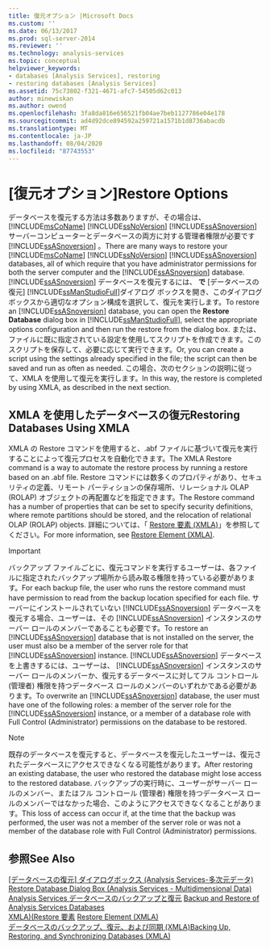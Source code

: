 ```yaml
---
title: 復元オプション |Microsoft Docs
ms.custom: ''
ms.date: 06/13/2017
ms.prod: sql-server-2014
ms.reviewer: ''
ms.technology: analysis-services
ms.topic: conceptual
helpviewer_keywords:
- databases [Analysis Services], restoring
- restoring databases [Analysis Services]
ms.assetid: 75c73802-f321-4671-afc7-54505d62c013
author: minewiskan
ms.author: owend
ms.openlocfilehash: 3fa8da816e656521fb04ae7beb1127786e04e178
ms.sourcegitcommit: ad4d92dce894592a259721a1571b1d8736abacdb
ms.translationtype: MT
ms.contentlocale: ja-JP
ms.lasthandoff: 08/04/2020
ms.locfileid: "87743553"
---
```

# <a name="restore-options"></a><span data-ttu-id="3f14c-102">[復元オプション]</span><span class="sxs-lookup"><span data-stu-id="3f14c-102">Restore Options</span></span>
  <span data-ttu-id="3f14c-103">データベースを復元する方法は多数ありますが、その場合は、 [!INCLUDE[msCoName](../../includes/msconame-md.md)] [!INCLUDE[ssNoVersion](../../includes/ssnoversion-md.md)] [!INCLUDE[ssASnoversion](../../includes/ssasnoversion-md.md)] サーバーコンピューターとデータベースの両方に対する管理者権限が必要です [!INCLUDE[ssASnoversion](../../includes/ssasnoversion-md.md)] 。</span><span class="sxs-lookup"><span data-stu-id="3f14c-103">There are many ways to restore your [!INCLUDE[msCoName](../../includes/msconame-md.md)] [!INCLUDE[ssNoVersion](../../includes/ssnoversion-md.md)] [!INCLUDE[ssASnoversion](../../includes/ssasnoversion-md.md)] databases, all of which require that you have administrator permissions for both the server computer and the [!INCLUDE[ssASnoversion](../../includes/ssasnoversion-md.md)] database.</span></span> <span data-ttu-id="3f14c-104">[!INCLUDE[ssASnoversion](../../includes/ssasnoversion-md.md)] データベースを復元するには、 **で** [データベースの復元] [!INCLUDE[ssManStudioFull](../../includes/ssmanstudiofull-md.md)]ダイアログ ボックスを開き、このダイアログ ボックスから適切なオプション構成を選択して、復元を実行します。</span><span class="sxs-lookup"><span data-stu-id="3f14c-104">To restore an [!INCLUDE[ssASnoversion](../../includes/ssasnoversion-md.md)] database, you can open the **Restore Database** dialog box in [!INCLUDE[ssManStudioFull](../../includes/ssmanstudiofull-md.md)], select the appropriate options configuration and then run the restore from the dialog box.</span></span> <span data-ttu-id="3f14c-105">または、ファイルに既に指定されている設定を使用してスクリプトを作成できます。このスクリプトを保存して、必要に応じて実行できます。</span><span class="sxs-lookup"><span data-stu-id="3f14c-105">Or, you can create a script using the settings already specified in the file; the script can then be saved and run as often as needed.</span></span> <span data-ttu-id="3f14c-106">この場合、次のセクションの説明に従って、XMLA を使用して復元を実行します。</span><span class="sxs-lookup"><span data-stu-id="3f14c-106">In this way, the restore is completed by using XMLA, as described in the next section.</span></span>  
  
## <a name="restoring-databases-using-xmla"></a><span data-ttu-id="3f14c-107">XMLA を使用したデータベースの復元</span><span class="sxs-lookup"><span data-stu-id="3f14c-107">Restoring Databases Using XMLA</span></span>  
 <span data-ttu-id="3f14c-108">XMLA の Restore コマンドを使用すると、.abf ファイルに基づいて復元を実行することによって復元プロセスを自動化できます。</span><span class="sxs-lookup"><span data-stu-id="3f14c-108">The XMLA Restore command is a way to automate the restore process by running a restore based on an .abf file.</span></span> <span data-ttu-id="3f14c-109">Restore コマンドには数多くのプロパティがあり、セキュリティの定義、リモート パーティションの保存場所、リレーショナル OLAP (ROLAP) オブジェクトの再配置などを指定できます。</span><span class="sxs-lookup"><span data-stu-id="3f14c-109">The Restore command has a number of properties that can be set to specify security definitions, where remote partitions should be stored, and the relocation of relational OLAP (ROLAP) objects.</span></span> <span data-ttu-id="3f14c-110">詳細については、「 [Restore 要素 (XMLA)](https://docs.microsoft.com/bi-reference/xmla/xml-elements-commands/restore-element-xmla)」を参照してください。</span><span class="sxs-lookup"><span data-stu-id="3f14c-110">For more information, see [Restore Element &#40;XMLA&#41;](https://docs.microsoft.com/bi-reference/xmla/xml-elements-commands/restore-element-xmla).</span></span>  
  
> [!IMPORTANT]  
>  <span data-ttu-id="3f14c-111">バックアップ ファイルごとに、復元コマンドを実行するユーザーは、各ファイルに指定されたバックアップ場所から読み取る権限を持っている必要があります。</span><span class="sxs-lookup"><span data-stu-id="3f14c-111">For each backup file, the user who runs the restore command must have permission to read from the backup location specified for each file.</span></span> <span data-ttu-id="3f14c-112">サーバーにインストールされていない [!INCLUDE[ssASnoversion](../../includes/ssasnoversion-md.md)] データベースを復元する場合、ユーザーは、その [!INCLUDE[ssASnoversion](../../includes/ssasnoversion-md.md)] インスタンスのサーバー ロールのメンバーであることも必要です。</span><span class="sxs-lookup"><span data-stu-id="3f14c-112">To restore an [!INCLUDE[ssASnoversion](../../includes/ssasnoversion-md.md)] database that is not installed on the server, the user must also be a member of the server role for that [!INCLUDE[ssASnoversion](../../includes/ssasnoversion-md.md)] instance.</span></span> <span data-ttu-id="3f14c-113">[!INCLUDE[ssASnoversion](../../includes/ssasnoversion-md.md)] データベースを上書きするには、ユーザーは、 [!INCLUDE[ssASnoversion](../../includes/ssasnoversion-md.md)] インスタンスのサーバー ロールのメンバーか、復元するデータベースに対してフル コントロール (管理者) 権限を持つデータベース ロールのメンバーのいずれかである必要があります。</span><span class="sxs-lookup"><span data-stu-id="3f14c-113">To overwrite an [!INCLUDE[ssASnoversion](../../includes/ssasnoversion-md.md)] database, the user must have one of the following roles: a member of the server role for the [!INCLUDE[ssASnoversion](../../includes/ssasnoversion-md.md)] instance, or a member of a database role with Full Control (Administrator) permissions on the database to be restored.</span></span>  
  
> [!NOTE]  
>  <span data-ttu-id="3f14c-114">既存のデータベースを復元すると、データベースを復元したユーザーは、復元されたデータベースにアクセスできなくなる可能性があります。</span><span class="sxs-lookup"><span data-stu-id="3f14c-114">After restoring an existing database, the user who restored the database might lose access to the restored database.</span></span> <span data-ttu-id="3f14c-115">バックアップの実行時に、ユーザーがサーバー ロールのメンバー、またはフル コントロール (管理者) 権限を持つデータベース ロールのメンバーではなかった場合、このようにアクセスできなくなることがあります。</span><span class="sxs-lookup"><span data-stu-id="3f14c-115">This loss of access can occur if, at the time that the backup was performed, the user was not a member of the server role or was not a member of the database role with Full Control (Administrator) permissions.</span></span>  
  
## <a name="see-also"></a><span data-ttu-id="3f14c-116">参照</span><span class="sxs-lookup"><span data-stu-id="3f14c-116">See Also</span></span>  
 <span data-ttu-id="3f14c-117">[[データベースの復元] ダイアログボックス &#40;Analysis Services-多次元データ&#41;](../restore-database-dialog-box-analysis-services-multidimensional-data.md) </span><span class="sxs-lookup"><span data-stu-id="3f14c-117">[Restore Database Dialog Box &#40;Analysis Services - Multidimensional Data&#41;](../restore-database-dialog-box-analysis-services-multidimensional-data.md) </span></span>  
 <span data-ttu-id="3f14c-118">[Analysis Services データベースのバックアップと復元](backup-and-restore-of-analysis-services-databases.md) </span><span class="sxs-lookup"><span data-stu-id="3f14c-118">[Backup and Restore of Analysis Services Databases](backup-and-restore-of-analysis-services-databases.md) </span></span>  
 <span data-ttu-id="3f14c-119">[XMLA&#41;&#40;Restore 要素](https://docs.microsoft.com/bi-reference/xmla/xml-elements-commands/restore-element-xmla) </span><span class="sxs-lookup"><span data-stu-id="3f14c-119">[Restore Element &#40;XMLA&#41;](https://docs.microsoft.com/bi-reference/xmla/xml-elements-commands/restore-element-xmla) </span></span>  
 [<span data-ttu-id="3f14c-120">データベースのバックアップ、復元、および同期 &#40;XMLA&#41;</span><span class="sxs-lookup"><span data-stu-id="3f14c-120">Backing Up, Restoring, and Synchronizing Databases &#40;XMLA&#41;</span></span>](../multidimensional-models-scripting-language-assl-xmla/backing-up-restoring-and-synchronizing-databases-xmla.md)  
  
  
